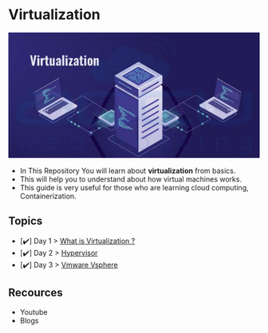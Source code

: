 # Virtualization

 <img src="Days/Images/virtualization.jpg?raw=true" alt="Virtualization">

- In This Repository You will learn about **virtualization** from basics.
- This will help you to understand about how virtual machines works.
- This guide is very useful for those who are learning cloud computing, Containerization.

## Topics
- [✔️] Day 1 > [What is Virtualization ?](Days/day01.md)
- [✔️] Day 2 > [Hypervisor](Days/day02.md)
- [✔️] Day 3 > [Vmware Vsphere](Days/day03.md)


## Recources
- Youtube
- Blogs